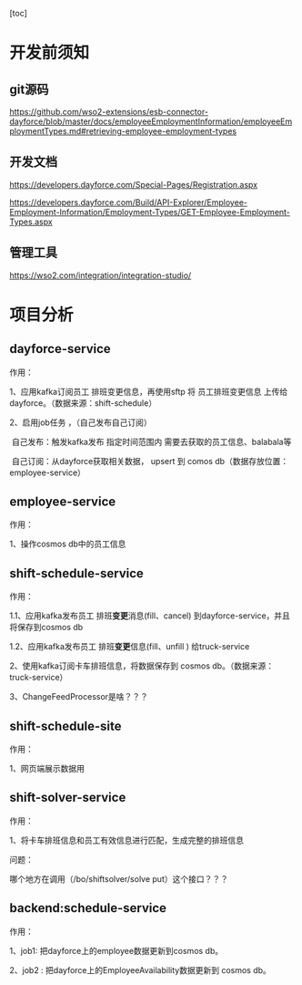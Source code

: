 [toc]

# 开发前须知

## git源码 

https://github.com/wso2-extensions/esb-connector-dayforce/blob/master/docs/employeeEmploymentInformation/employeeEmploymentTypes.md#retrieving-employee-employment-types



## 开发文档

 https://developers.dayforce.com/Special-Pages/Registration.aspx 

https://developers.dayforce.com/Build/API-Explorer/Employee-Employment-Information/Employment-Types/GET-Employee-Employment-Types.aspx



## 管理工具

https://wso2.com/integration/integration-studio/





# 项目分析

## **dayforce-service**

作用：

1、应用kafka订阅员工 排班变更信息，再使用sftp 将 员工排班变更信息 上传给dayforce。（数据来源：shift-schedule）

2、启用job任务 ，（自己发布自己订阅）

​	自己发布：触发kafka发布 指定时间范围内 需要去获取的员工信息、balabala等

​	自己订阅：从dayforce获取相关数据， upsert 到 comos db（数据存放位置：employee-service）

## **employee-service**

作用：

1、操作cosmos db中的员工信息

## **shift-schedule-service**

作用：

1.1、应用kafka发布员工 排班**变更**消息(fill、cancel) 到dayforce-service，并且将保存到cosmos db

1.2、应用kafka发布员工 排班**变更**信息(fill、unfill ) 给truck-service 

2、使用kafka订阅卡车排班信息，将数据保存到 cosmos db。（数据来源：truck-service）

3、ChangeFeedProcessor是啥？？？

## **shift-schedule-site**

作用：

1、网页端展示数据用

## **shift-solver-service**

作用：

1、将卡车排班信息和员工有效信息进行匹配，生成完整的排班信息

问题：

哪个地方在调用（/bo/shiftsolver/solve put）这个接口？？？



## **backend:schedule-service**

作用：

1、job1: 把dayforce上的employee数据更新到cosmos db。

2、job2 : 把dayforce上的EmployeeAvailability数据更新到 cosmos db。